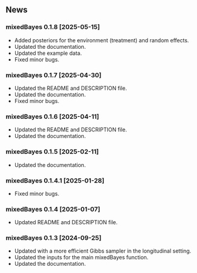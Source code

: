 
## News
### mixedBayes 0.1.8 \[2025-05-15\]

- Added posteriors for the environment (treatment) and random effects.
- Updated the documentation.
- Updated the example data.
- Fixed minor bugs.


### mixedBayes 0.1.7 \[2025-04-30\]

- Updated the README and DESCRIPTION file.
- Updated the documentation.
- Fixed minor bugs.

### mixedBayes 0.1.6 \[2025-04-11\]

- Updated the README and DESCRIPTION file.
- Updated the documentation.

### mixedBayes 0.1.5 \[2025-02-11\]

- Updated the documentation.

### mixedBayes 0.1.4.1 \[2025-01-28\]

- Fixed minor bugs.

### mixedBayes 0.1.4 \[2025-01-07\]

- Updated README and DESCRIPTION file.

### mixedBayes 0.1.3 \[2024-09-25\]

- Updated with a more efficient Gibbs sampler in the longitudinal setting.
- Updated the inputs for the main mixedBayes function.
- Updated the documentation.
